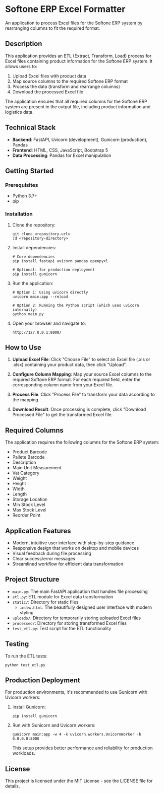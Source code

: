 # Softone ERP Excel Formatter

An application to process Excel files for the Softone ERP system by rearranging columns to fit the required format.

## Description

This application provides an ETL (Extract, Transform, Load) process for Excel files containing product information for the Softone ERP system. It allows users to:

1. Upload Excel files with product data
2. Map source columns to the required Softone ERP format
3. Process the data (transform and rearrange columns)
4. Download the processed Excel file

The application ensures that all required columns for the Softone ERP system are present in the output file, including product information and logistics data.

## Technical Stack

- **Backend**: FastAPI, Uvicorn (development), Gunicorn (production), Pandas
- **Frontend**: HTML, CSS, JavaScript, Bootstrap 5
- **Data Processing**: Pandas for Excel manipulation

## Getting Started

### Prerequisites

- Python 3.7+
- pip

### Installation

1. Clone the repository:
   ```
   git clone <repository-url>
   cd <repository-directory>
   ```

2. Install dependencies:
   ```
   # Core dependencies
   pip install fastapi uvicorn pandas openpyxl

   # Optional: for production deployment
   pip install gunicorn
   ```

3. Run the application:
   ```
   # Option 1: Using uvicorn directly
   uvicorn main:app --reload

   # Option 2: Running the Python script (which uses uvicorn internally)
   python main.py
   ```

4. Open your browser and navigate to:
   ```
   http://127.0.0.1:8000/
   ```

## How to Use

1. **Upload Excel File**: Click "Choose File" to select an Excel file (.xls or .xlsx) containing your product data, then click "Upload".

2. **Configure Column Mapping**: Map your source Excel columns to the required Softone ERP format. For each required field, enter the corresponding column name from your Excel file.

3. **Process File**: Click "Process File" to transform your data according to the mapping.

4. **Download Result**: Once processing is complete, click "Download Processed File" to get the transformed Excel file.

## Required Columns

The application requires the following columns for the Softone ERP system:

- Product Barcode
- Pallete Barcode
- Description
- Main Unit Measurement
- Vat Category
- Weight
- Height
- Width
- Length
- Storage Location
- Min Stock Level
- Max Stock Level
- Reorder Point

## Application Features

- Modern, intuitive user interface with step-by-step guidance
- Responsive design that works on desktop and mobile devices
- Visual feedback during file processing
- Clear success/error messages
- Streamlined workflow for efficient data transformation

## Project Structure

- `main.py`: The main FastAPI application that handles file processing
- `etl.py`: ETL module for Excel data transformation
- `static/`: Directory for static files
  - `index.html`: The beautifully designed user interface with modern styling
- `uploads/`: Directory for temporarily storing uploaded Excel files
- `processed/`: Directory for storing transformed Excel files
- `test_etl.py`: Test script for the ETL functionality

## Testing

To run the ETL tests:

```
python test_etl.py
```

## Production Deployment

For production environments, it's recommended to use Gunicorn with Uvicorn workers:

1. Install Gunicorn:
   ```
   pip install gunicorn
   ```

2. Run with Gunicorn and Uvicorn workers:
   ```
   gunicorn main:app -w 4 -k uvicorn.workers.UvicornWorker -b 0.0.0.0:8000
   ```

   This setup provides better performance and reliability for production workloads.

## License

This project is licensed under the MIT License - see the LICENSE file for details.
